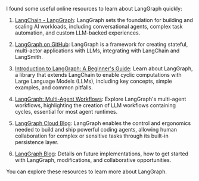 I found some useful online resources to learn about LangGraph quickly:

1. [LangChain - LangGraph](https://www.langchain.com/langgraph): LangGraph sets the foundation for building and scaling AI workloads, including conversational agents, complex task automation, and custom LLM-backed experiences.
   
2. [LangGraph on GitHub](https://github.com/langchain-ai/langgraph): LangGraph is a framework for creating stateful, multi-actor applications with LLMs, integrating with LangChain and LangSmith.
   
3. [Introduction to LangGraph: A Beginner's Guide](https://medium.com/@cplog/introduction-to-langgraph-a-beginners-guide-14f9be027141): Learn about LangGraph, a library that extends LangChain to enable cyclic computations with Large Language Models (LLMs), including key concepts, simple examples, and common pitfalls.

4. [LangGraph: Multi-Agent Workflows](https://blog.langchain.dev/langgraph-multi-agent-workflows/): Explore LangGraph's multi-agent workflows, highlighting the creation of LLM workflows containing cycles, essential for most agent runtimes.

5. [LangGraph Cloud Blog](https://blog.langchain.dev/langgraph-cloud/): LangGraph enables the control and ergonomics needed to build and ship powerful coding agents, allowing human collaboration for complex or sensitive tasks through its built-in persistence layer.
   
6. [LangGraph Blog](https://blog.langchain.dev/langgraph/): Details on future implementations, how to get started with LangGraph, modifications, and collaborative opportunities.

You can explore these resources to learn more about LangGraph.
